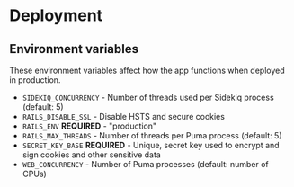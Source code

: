 # Deployment

## Environment variables

These environment variables affect how the app functions when deployed in production.

- `SIDEKIQ_CONCURRENCY` - Number of threads used per Sidekiq process (default: 5)
- `RAILS_DISABLE_SSL` - Disable HSTS and secure cookies
- `RAILS_ENV` **REQUIRED** - "production"
- `RAILS_MAX_THREADS` - Number of threads per Puma process (default: 5)
- `SECRET_KEY_BASE` **REQUIRED** - Unique, secret key used to encrypt and sign cookies and other sensitive data
- `WEB_CONCURRENCY` - Number of Puma processes (default: number of CPUs)
